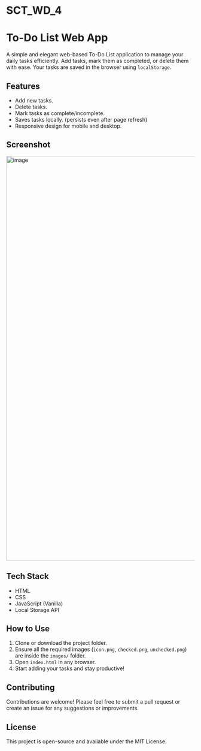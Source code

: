 # SCT_WD_4

# To-Do List Web App

A simple and elegant web-based To-Do List application to manage your daily tasks efficiently. Add tasks, mark them as completed, or delete them with ease. Your tasks are saved in the browser using `localStorage`.

## Features

- Add new tasks.
- Delete tasks.
- Mark tasks as complete/incomplete.
- Saves tasks locally. (persists even after page refresh)
- Responsive design for mobile and desktop.

## Screenshot

<img width="1920" height="1080" alt="image" src="https://github.com/user-attachments/assets/0b9803c3-e901-4523-a011-8ecd5c05a521" />

## Tech Stack

- HTML
- CSS
- JavaScript (Vanilla)
- Local Storage API

## How to Use

1. Clone or download the project folder.
2. Ensure all the required images (`icon.png`, `checked.png`, `unchecked.png`) are inside the `images/` folder.
3. Open `index.html` in any browser.
4. Start adding your tasks and stay productive!

## Contributing

Contributions are welcome! Please feel free to submit a pull request or create an issue for any suggestions or improvements.

## License

This project is open-source and available under the MIT License.
